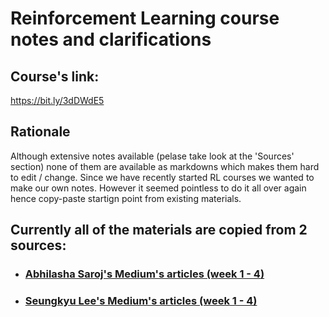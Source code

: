 # Reinforcement Learning course notes and clarifications

## Course's link:
https://bit.ly/3dDWdE5

## Rationale

Although extensive notes available (pelase take look at the 'Sources' section) none of them are available as markdowns which makes them hard to edit / change. Since we have recently started RL courses we wanted to make our own notes. However it seemed pointless to do it all over again hence copy-paste startign point from existing materials. 

## Currently all of the materials are copied from 2 sources:

 - ### [Abhilasha Saroj's Medium's articles (week 1 - 4)](https://medium.com/@abhilashasaroj.genuine/fundamentals-of-reinforcement-learning-cousera-course-notes-week-1-9baf7eeebdfe)

 - ### [Seungkyu Lee's Medium's articles (week 1 - 4)](https://medium.com/@seungklee90/personal-notes-fundamentals-of-reinforcement-learning-week-3-e1f4660d1261)